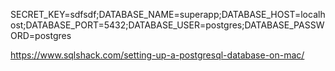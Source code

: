 SECRET_KEY=sdfsdf;DATABASE_NAME=superapp;DATABASE_HOST=localhost;DATABASE_PORT=5432;DATABASE_USER=postgres;DATABASE_PASSWORD=postgres

https://www.sqlshack.com/setting-up-a-postgresql-database-on-mac/